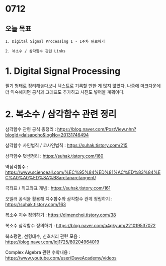 # 0712
## 오늘 목표
```
1. Digital Signal Processing 1 - 1주차 완료하기

2. 복소수 / 삼각함수 관련 Links

```

# 1. Digital Signal Processing

필기 형태로 정리해놓다보니 텍스트로 기록할 만한 게 많지 않았다. 나중에 마크다운에 더 익숙해지면 공식과 그래프도 추가하고 사진도 넣어볼 계획이다.

# 2. 복소수 / 삼각함수 관련 정리

삼각함수 관련 공식 총정리 : https://blog.naver.com/PostView.nhn?blogId=dalsapcho&logNo=20131746494

삼각함수 사인법칙 / 코사인법칙 : https://suhak.tistory.com/215

삼각함수 덧셈정리 : https://suhak.tistory.com/160

역삼각함수 : https://www.scienceall.com/%EC%95%84%ED%81%AC%ED%83%84%EC%A0%A0%ED%8A%B8arctanarctangent/

극좌표 / 직교좌표 개념 : https://suhak.tistory.com/161

오일러 공식을 활용해 지수함수와 삼각함수 관계 정립하기 : https://suhak.tistory.com/163

복소수 지수 정의하기 : https://dimenchoi.tistory.com/38

복소수 삼각함수 정의하기 : https://blog.naver.com/a4gkyum/221019537072


복소평면, 선형대수, 신호처리 관련 모음
: https://blog.naver.com/ldj1725/80204964019

Complex Algebra
관련 수학내용 : https://www.youtube.com/user/DaveAcademy/videos